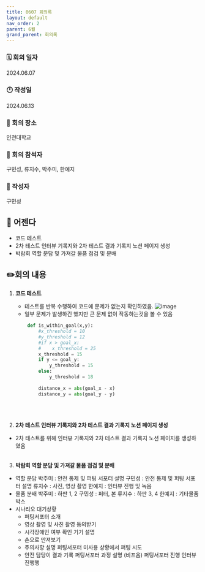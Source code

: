 ```yaml
---
title: 0607 회의록
layout: default
nav_order: 2
parent: 6월
grand_parent: 회의록
---
```


### 🗓️ 회의 일자

2024.06.07

### 🕛 작성일

2024.06.13

### 🚩 회의 장소

인천대학교

### 🤝 회의 참석자

구민성, 류지수, 박주미, 한예지

### 🙎 작성자

구민성

## 📣 어젠다

- 코드 테스트
- 2차 테스트 인터뷰 기록지와 2차 테스트 결과 기록지 노션 페이지 생성
- 박람회 역할 분담 및 가져갈 물품 점검 및 분배


## ✏️회의 내용

1. **코드 테스트**

   - 테스트를 반복 수행하여 코드에 문제가 없는지 확인하였음.
     ![image](https://github.com/TECH-PIONEERS/tech-pioneers.github.io/assets/26852696/980d4714-fb63-4da4-87e7-c003f984bded)
   - 일부 문제가 발생하긴 했지만 큰 문제 없이 작동하는것을 볼 수 있음
     ```python
      def is_within_goal(x,y):
          #x_threshold = 10
          #y_threshold = 12
          #if x > goal_x:
          #    x_threshold = 25
          x_threshold = 15
          if y <= goal_y:
              y_threshold = 15
          else:
              y_threshold = 18
      
          distance_x = abs(goal_x - x)
          distance_y = abs(goal_y - y)

      ```
    <br/><br/>

2. **2차 테스트 인터뷰 기록지와 2차 테스트 결과 기록지 노션 페이지 생성**
  - 2차 태스트를 위해 인터뷰 기록지와 2차 테스트 결과 기록지 노션 페이지를 생성하였음
<br/><br/>
3. **박람회 역할 분담 및 가져갈 물품 점검 및 분배**
  - 역할 분담
    박주미 : 안전 통제 및 퍼팅 서포터 설명
    구민성 : 안전 통제 및 퍼팅 서포터 설명
    류지수 : 사진, 영상 촬영
    한예지 : 인터뷰 진행 및 녹음
  - 물품 분배
    박주미 : 하판 1, 2
    구민성 : 퍼터, 본
    류지수 : 하판 3, 4
    한예지 : 기타물품박스
  - 시나리오
    대기상황
      - 퍼팅서포터 소개
      - 영상 촬영 및 사진 촬영 동의받기
      - 시각장애인 여부 확인
    기기 설명
      - 손으로 만져보기
      - 주의사항 설명
    퍼팅서포터 미사용 상황에서 퍼팅 시도
      - 안전 담당이 결과 기록
    퍼팅서포터 과정 설명 (비프음)
    퍼팅서포터 진행
    인터뷰 진행행
     
<br/><br/>
